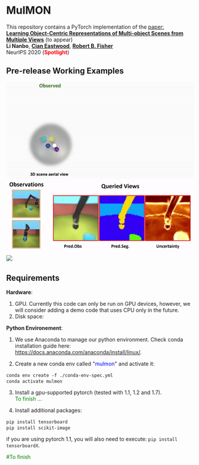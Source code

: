 # MulMON

This repository contains a PyTorch implementation of the [paper:  
**Learning Object-Centric Representations of Multi-object Scenes from Multiple Views**](https://github.com/NanboLi/MulMON) (to appear)  
**Li Nanbo**,
[**Cian Eastwood**](http://homepages.inf.ed.ac.uk/s1668298/),
[**Robert B. Fisher**](https://homepages.inf.ed.ac.uk/rbf/)  
NeurIPS 2020 (**<span style="color:red">Spotlight</span>**)  


## Pre-release Working Examples
<p float="left">
    <img src="assets/work1.gif" width="800"/>  
    <img src="assets/jaco_cam_traj_white.gif" width="800"/>  
    <img src="assets/dist1.gif" width="800"/>
</p>


## Requirements
**Hardware**:   
1. GPU. Currently this code can only be run on GPU devices, however, we will consider adding a demo code that uses CPU only in the future.
2. Disk space:


**Python Environement**:  
1. We use Anaconda to manage our python environment. Check conda installation guide here: https://docs.anaconda.com/anaconda/install/linux/.

2. Create a new conda env called "<span style="color:blue">mulmon</span>" and activate it:
```setup
conda env create -f ./conda-env-spec.yml  
conda activate mulmon
```

3. Install a gpu-supported pytorch (tested with 1.1, 1.2 and 1.7).  
<span style="color:green">To finish ... </span>



4. Install additional packages:
```setup
pip install tensorboard  
pip install scikit-image
```
if you are using pytorch 1.1, you will also need to execute: ```pip install tensorboardX```.  
   



<span style="color:green">#To finish</span>

